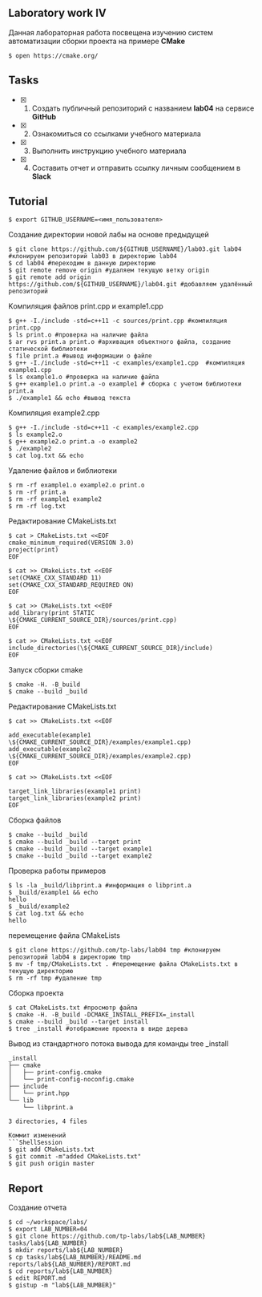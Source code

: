 

## Laboratory work IV

Данная лабораторная работа посвещена изучению систем автоматизации сборки проекта на примере **CMake**

```ShellSession
$ open https://cmake.org/
```

## Tasks

- [x] 1. Создать публичный репозиторий с названием **lab04** на сервисе **GitHub**
- [x] 2. Ознакомиться со ссылками учебного материала
- [x] 3. Выполнить инструкцию учебного материала
- [x] 4. Составить отчет и отправить ссылку личным сообщением в **Slack**

## Tutorial

```ShellSession
$ export GITHUB_USERNAME=<имя_пользователя>
```
Создание директории новой лабы на основе предыдущей
```ShellSession
$ git clone https://github.com/${GITHUB_USERNAME}/lab03.git lab04 #клонируем репозиторий lab03 в директорию lab04
$ cd lab04 #переходим в данную директорию
$ git remote remove origin #удаляем текущую ветку origin
$ git remote add origin https://github.com/${GITHUB_USERNAME}/lab04.git #добавляем удалённый репозиторий
```
Kомпиляция файлов print.cpp и example1.cpp
```ShellSession
$ g++ -I./include -std=c++11 -c sources/print.cpp #компиляция print.cpp
$ ls print.o #проверка на наличие файла
$ ar rvs print.a print.o #архивация объектного файла, создание статической библиотеки
$ file print.a #вывод информации о файле
$ g++ -I./include -std=c++11 -c examples/example1.cpp  #компиляция example1.cpp
$ ls example1.o #проверка на наличие файла
$ g++ example1.o print.a -o example1 # сборка с учетом библиотеки print.a
$ ./example1 && echo #вывод текста
```
Компиляция example2.cpp
```ShellSession
$ g++ -I./include -std=c++11 -c examples/example2.cpp
$ ls example2.o
$ g++ example2.o print.a -o example2
$ ./example2
$ cat log.txt && echo
```
Удаление файлов и библиотеки
```ShellSession
$ rm -rf example1.o example2.o print.o 
$ rm -rf print.a 
$ rm -rf example1 example2
$ rm -rf log.txt
```
Редактирование CMakeLists.txt
```ShellSession
$ cat > CMakeLists.txt <<EOF
cmake_minimum_required(VERSION 3.0)
project(print)
EOF
```

```ShellSession
$ cat >> CMakeLists.txt <<EOF
set(CMAKE_CXX_STANDARD 11)
set(CMAKE_CXX_STANDARD_REQUIRED ON)
EOF
```

```ShellSession
$ cat >> CMakeLists.txt <<EOF
add_library(print STATIC \${CMAKE_CURRENT_SOURCE_DIR}/sources/print.cpp)
EOF
```

```ShellSession
$ cat >> CMakeLists.txt <<EOF
include_directories(\${CMAKE_CURRENT_SOURCE_DIR}/include)
EOF
```
Запуск сборки cmake
```ShellSession
$ cmake -H. -B_build
$ cmake --build _build
```
Редактирование CMakeLists.txt
```ShellSession
$ cat >> CMakeLists.txt <<EOF

add_executable(example1 \${CMAKE_CURRENT_SOURCE_DIR}/examples/example1.cpp)
add_executable(example2 \${CMAKE_CURRENT_SOURCE_DIR}/examples/example2.cpp)
EOF
```

```ShellSession
$ cat >> CMakeLists.txt <<EOF

target_link_libraries(example1 print)
target_link_libraries(example2 print)
EOF
```
Сборка файлов
```ShellSession
$ cmake --build _build
$ cmake --build _build --target print
$ cmake --build _build --target example1
$ cmake --build _build --target example2
```
Проверка работы примеров
```ShellSession
$ ls -la _build/libprint.a #информация о libprint.a
$ _build/example1 && echo
hello
$ _build/example2
$ cat log.txt && echo
hello
```
перемещение файла CMakeLists
```ShellSession
$ git clone https://github.com/tp-labs/lab04 tmp #клонируем репозиторий lab04 в директорию tmp
$ mv -f tmp/CMakeLists.txt . #перемещение файла CMakeLists.txt в текущую директорию
$ rm -rf tmp #удаление tmp
```
Сборка проекта
```ShellSession
$ cat CMakeLists.txt #просмотр файла
$ cmake -H. -B_build -DCMAKE_INSTALL_PREFIX=_install
$ cmake --build _build --target install
$ tree _install #отображение проекта в виде дерева
```
Вывод из стандартного потока вывода для команды tree _install
```
_install
├── cmake
│   ├── print-config.cmake
│   └── print-config-noconfig.cmake
├── include
│   └── print.hpp
└── lib
    └── libprint.a

3 directories, 4 files

Коммит изменений
```ShellSession
$ git add CMakeLists.txt
$ git commit -m"added CMakeLists.txt"
$ git push origin master
```

## Report

Создание отчета 
```ShellSession
$ cd ~/workspace/labs/
$ export LAB_NUMBER=04
$ git clone https://github.com/tp-labs/lab${LAB_NUMBER} tasks/lab${LAB_NUMBER}
$ mkdir reports/lab${LAB_NUMBER}
$ cp tasks/lab${LAB_NUMBER}/README.md reports/lab${LAB_NUMBER}/REPORT.md
$ cd reports/lab${LAB_NUMBER}
$ edit REPORT.md
$ gistup -m "lab${LAB_NUMBER}"
